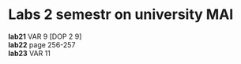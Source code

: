 # Labs 2 semestr on university MAI

**lab21** VAR 9 [DOP 2 9]  
**lab22** page 256-257  
**lab23** VAR 11  
